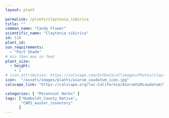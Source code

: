 ```yaml
---
layout: plant
 
permalink: /plants/claytonia_sibirica
title: ""
common_name: "Candy Flower"
scientific_name: "Claytonia sibirica"
id: 110 
plant_id: 
sun_requirements:
  - "Part Shade"
# min then max in feet
plant_size:
  - height: 
    - 2
# icon_attribution: https://calscape.com/ExtData/allimages/Photos/Claytonia_sibirica_image56.jpg 
icon:  "/assets/images/plants/asarum_caudatum_icon.jpg"
calscape_link: "https://calscape.org/loc-California/Asarum%20caudatum(%20)"

categories: [ "Perennial Herbs" ]
tags: ["Humboldt_County_Native",
       "CNPS_master_inventory"
      ]
---
```









